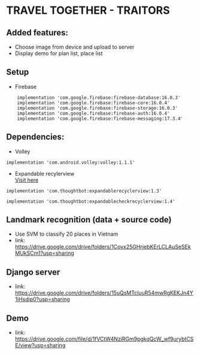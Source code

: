 # TRAVEL TOGETHER - TRAITORS
## Added features:  
- Choose image from device and upload to server  
- Display demo for plan list, place list
## Setup
- Firebase
```
    implementation 'com.google.firebase:firebase-database:16.0.3'
    implementation 'com.google.firebase:firebase-core:16.0.4'
    implementation 'com.google.firebase:firebase-storage:16.0.3'
    implementation 'com.google.firebase:firebase-auth:16.0.4'
    implementation 'com.google.firebase:firebase-messaging:17.3.4'
 ```
## Dependencies:  
- Volley  
```
implementation 'com.android.volley:volley:1.1.1'
```
  
- Expandable recylerview  
[Visit here](https://github.com/thoughtbot/expandable-recycler-view)  
```
implementation 'com.thoughtbot:expandablerecyclerview:1.3'
```
```
implementation 'com.thoughtbot:expandablecheckrecyclerview:1.4'
```
## Landmark recognition (data + source code)
- Use SVM to classify 20 places in Vietnam
- link: https://drive.google.com/drive/folders/1Covx25GHrjebKErLCLAuSeSEkMUkSCm1?usp=sharing

## Django server
- link: https://drive.google.com/drive/folders/15uQsMTcluuR54mwRgKEKJn4Y1jHsdip0?usp=sharing

## Demo
- link: https://drive.google.com/file/d/1fVCtW4NziRGm9pgkqQcW_wf9urybtCSE/view?usp=sharing

